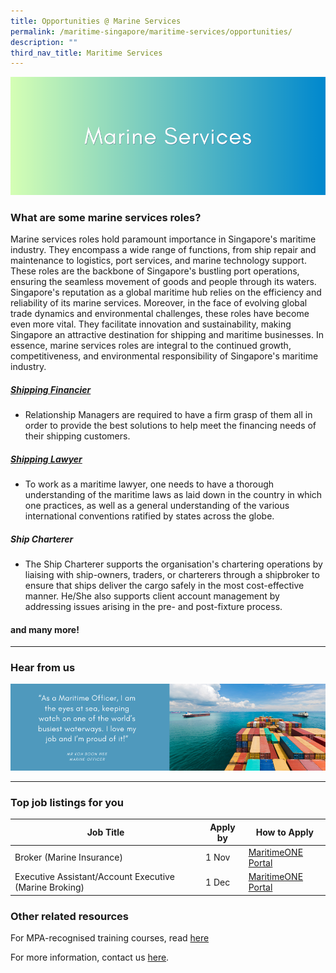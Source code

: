 ```yaml
---
title: Opportunities @ Marine Services
permalink: /maritime-singapore/maritime-services/opportunities/
description: ""
third_nav_title: Maritime Services
---
```

![](/images/marina%20services.png)

### What are some marine services roles?

Marine services roles hold paramount importance in Singapore's maritime industry. They encompass a wide range of functions, from ship repair and maintenance to logistics, port services, and marine technology support. These roles are the backbone of Singapore's bustling port operations, ensuring the seamless movement of goods and people through its waters. Singapore's reputation as a global maritime hub relies on the efficiency and reliability of its marine services. Moreover, in the face of evolving global trade dynamics and environmental challenges, these roles have become even more vital. They facilitate innovation and sustainability, making Singapore an attractive destination for shipping and maritime businesses. In essence, marine services roles are integral to the continued growth, competitiveness, and environmental responsibility of Singapore's maritime industry.

##### [Shipping Financier](https://www.maritimeone.sg/article-detail/shipping-financier)
* Relationship Managers are required to have a firm grasp of them all in order to provide the best solutions to help meet the financing needs of their shipping customers.


##### [Shipping Lawyer](https://www.maritimeone.sg/article-detail/maritime-lawyer)
* To work as a maritime lawyer, one needs to have a thorough understanding of the maritime laws as laid down in the country in which one practices, as well as a general understanding of the various international conventions ratified by states across the globe.

##### Ship Charterer
* The Ship Charterer supports the organisation's chartering operations by liaising with ship-owners, traders, or charterers through a shipbroker to ensure that ships deliver the cargo safely in the most cost-effective manner. He/She also supports client account management by addressing issues arising in the pre- and post-fixture process.

#### and many more!
 
 <hr>

### Hear from us
![](/images/sample%20profilling%20banner%20(ms).png)

 <hr>

### Top job listings for you

| Job Title | Apply by | How to Apply |
| -------- | -------- | -------- |
| Broker (Marine Insurance) | 1 Nov | [MaritimeONE Portal](https://www.maritimeone.sg/job-detail/2Q0AP7O03X409UYNPWG9) |
| Executive Assistant/Account Executive (Marine Broking) | 1 Dec | [MaritimeONE Portal](https://www.maritimeone.sg/job-detail/BP6TFZAPY1AFM8B23QW2) |


 
### Other related resources
For MPA-recognised training courses, read [here](https://www.mpa.gov.sg/singapore-registry-of-ships/seafarer-training-and-certification/training-courses)

For more information, contact us [here](/contact-us/).